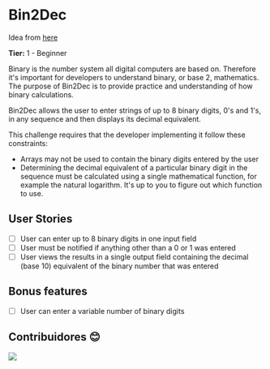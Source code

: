 # Bin2Dec

Idea from [here](https://github.com/florinpop17/app-ideas)

**Tier:** 1 - Beginner

Binary is the number system all digital computers are based on. Therefore it's important for developers to understand binary, or base 2, mathematics. The purpose of Bin2Dec is to provide practice and understanding of how binary calculations.

Bin2Dec allows the user to enter strings of up to 8 binary digits, 0's and 1's, in any sequence and then displays its decimal equivalent.

This challenge requires that the developer implementing it follow these constraints:

- Arrays may not be used to contain the binary digits entered by the user
- Determining the decimal equivalent of a particular binary digit in the sequence must be calculated using a single mathematical function, for example the natural logarithm. It's up to you to figure out which function to use.
  
## User Stories
- [ ] User can enter up to 8 binary digits in one input field
- [ ] User must be notified if anything other than a 0 or 1 was entered
- [ ] User views the results in a single output field containing the decimal (base 10) equivalent of the binary number that was entered

## Bonus features
- [ ] User can enter a variable number of binary digits

## Contribuidores 😊
<a href="https://github.com/NathanHermes/Helpfest/graphs/contributors">
  <img src="https://contrib.rocks/image?repo=NathanHermes/Helpfest" />
</a>
